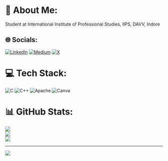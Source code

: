 # 💫 About Me:
Student at International Institute of Professional Studies, IIPS, DAVV, Indore


## 🌐 Socials:
[![LinkedIn](https://img.shields.io/badge/LinkedIn-%230077B5.svg?logo=linkedin&logoColor=white)](https://linkedin.com/in/0pr4v1n) [![Medium](https://img.shields.io/badge/Medium-12100E?logo=medium&logoColor=white)](https://medium.com/@0pr4v1n) [![X](https://img.shields.io/badge/X-black.svg?logo=X&logoColor=white)](https://x.com/0pr4v1n) 

# 💻 Tech Stack:
![C](https://img.shields.io/badge/c-%2300599C.svg?style=for-the-badge&logo=c&logoColor=white) ![C++](https://img.shields.io/badge/c++-%2300599C.svg?style=for-the-badge&logo=c%2B%2B&logoColor=white) ![Apache](https://img.shields.io/badge/apache-%23D42029.svg?style=for-the-badge&logo=apache&logoColor=white) ![Canva](https://img.shields.io/badge/Canva-%2300C4CC.svg?style=for-the-badge&logo=Canva&logoColor=white)
# 📊 GitHub Stats:
![](https://github-readme-stats.vercel.app/api?username=0pr4v1n&theme=dark&hide_border=false&include_all_commits=false&count_private=false)<br/>
![](https://github-readme-streak-stats.herokuapp.com/?user=0pr4v1n&theme=dark&hide_border=false)<br/>
![](https://github-readme-stats.vercel.app/api/top-langs/?username=0pr4v1n&theme=dark&hide_border=false&include_all_commits=false&count_private=false&layout=compact)

---
[![](https://visitcount.itsvg.in/api?id=0pr4v1n&icon=0&color=0)](https://visitcount.itsvg.in)

